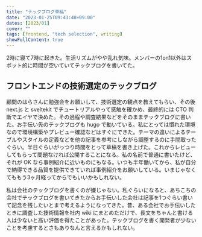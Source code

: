 ```yaml
---
title: "テックブログ草稿"
date: "2023-01-25T09:43:48+09:00"
dates: [2023/01]
cover: ""
tags: [frontend, "tech selection", writing]
showFullContent: true
---
```


2時に寝て7時に起きた。生活リズムがやや乱れ気味。メンバーの1on1以外はスポット的に時間が空いていてテックブログを書いてた。

## フロントエンドの技術選定のテックブログ

顧問のはらさんに勉強会をお願いして、技術選定の観点を教えてもらい、その後 next.js と sveltekit でチュートリアルやって感触を確かめ、最終的には CTO 判断でエイヤで決めた。その過程や調査結果などをそのままテックブログに書いた。お手伝い先のテックブログも hugo で動いている。私にとっては慣れた環境なので環境構築やプレビュー確認などはすぐにできた。テーマの違いによるテーブルやスタイルの定義などを他の記事を参考にしながら調整するのに手間取ったぐらい。半日ぐらいがっつり時間をとって草稿を書き上げた。これからレビューしてもらって問題なければ公開することになる。私の名前で普通に書いたけど、それが OK なら事例紹介に近いものにもなる。いつも半年働いてから、私が自分で納得できる品質を提供できていれば事例紹介をお願いしている。いまじゃなくてももう3ヶ月経ってからでもいいかもしれない。

私は会社のテックブログを書くのが嫌じゃない。私ぐらいになると、あちこちの会社でテックブログを書いてきたからお手伝いした会社は記事を1つぐらい書いて記念を残したいとまで考えるようになってきた。昔、ある会社でお手伝いしたときに調査した技術情報を社内 wiki にまとめただけで、長文をちゃんと書ける人は少ないと高い評価を得たことがあった。テックブログを書く開発者が少ないことを考慮するとさもありなんと言えるかもしれない。
